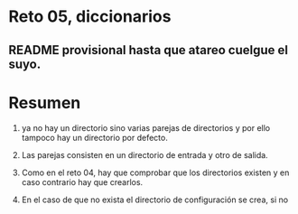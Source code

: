 # Reto 05, diccionarios

## README provisional hasta que atareo cuelgue el suyo.

Resumen
=======

 1. ya no hay un directorio sino varias parejas de directorios y por ello
 tampoco hay un directorio por defecto.

 2. Las parejas consisten en un directorio de entrada y otro de salida.
 
 3. Como en el reto 04, hay que comprobar que los directorios existen y en caso 
 contrario hay que crearlos.
 
 4. En el caso de que no exista el directorio de configuración se crea, si no 
  


